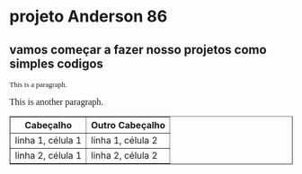 # projeto Anderson 86
## vamos começar a fazer nosso projetos como simples codigos
<p>
<font size="2" face="Verdana">
This is a paragraph.
</font>
</p>
<p>
<font size="3" face="Times">
This is another paragraph.
</font>
</p>
<table border="1">
<tr>
<th>Cabeçalho</th>
<th>Outro Cabeçalho</th>
</tr>
<tr>
<td>linha 1, célula 1</td>
<td>linha 1, célula 2</td>
</tr>
<tr>
<td>linha 2, célula 1</td>
<td>linha 2, célula 2</td>
</tr>
</table>
